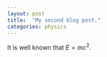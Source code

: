 ```yaml
---
layout: post
title:  "My second blog post."
categories: physics
---
```


It is well known that $E = mc^{2}$.

